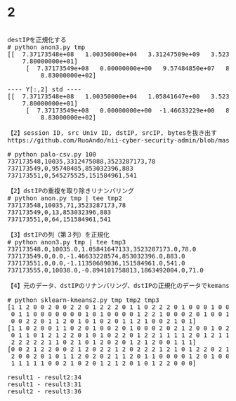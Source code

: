 # 2

<pre>

destIPを正規化する
# python anon3.py tmp
[[  7.37173548e+08   1.00350000e+04   3.31247509e+09   3.52328717e+09
    7.80000000e+01]
     [  7.37173549e+08   0.00000000e+00   9.57484850e+07   8.53032396e+08
         8.83000000e+02]

---- Y[:,2] std ----
[[  7.37173548e+08   1.00350000e+04   1.05841647e+00   3.52328717e+09
    7.80000000e+01]
     [  7.37173549e+08   0.00000000e+00  -1.46633229e+00   8.53032396e+08
         8.83000000e+02]

【2】session ID, src Univ ID, dstIP, srcIP, bytesを抜き出す
https://github.com/RuoAndo/nii-cyber-security-admin/blob/master/detection/kmeans/palo-csv.py

# python palo-csv.py 100
737173548,10035,3312475088,3523287173,78
737173549,0,95748485,853032396,883
737173551,0,545275525,151584961,541

【2】dstIPの重複を取り除きリナンバリング
# python anon.py tmp | tee tmp2
737173548,10035,71,3523287173,78
737173549,0,13,853032396,883
737173551,0,64,151584961,541

【3】dstIPの列（第３列）を正規化
# python anon3.py tmp | tee tmp3
737173548.0,10035.0,1.05841647133,3523287173.0,78.0
737173549.0,0.0,-1.46633228574,853032396.0,883.0
737173551.0,0.0,-1.11350689036,151584961.0,541.0
737173555.0,10038.0,-0.894101758813,1863492004.0,71.0

【4】元のデータ、dstIPのリナンバリング、dstIPの正規化のデータでkemansクラスタリング

# python sklearn-kmeans2.py tmp tmp2 tmp3
[1 1 2 0 0 2 0 0 2 2 0 1 2 2 2 0 1 1 0 2 2 2 0 1 0 0 0 1 0 0 0 1 1 0 0 0 2
 0 1 1 0 0 0 0 0 0 0 1 0 1 0 0 0 0 1 2 2 1 0 0 0 2 0 1 0 0 1 1 0 2 1 0 0 2
 0 0 2 2 0 1 1 2 0 1 0 1 0 2 0 1 1 2 1 0 0 2 1 0 1]
[1 1 0 2 0 0 1 1 0 2 0 1 0 0 2 0 1 0 0 0 2 0 2 1 2 0 0 1 0 2 2 1 1 0 2 2 0
 0 1 1 0 1 2 1 2 2 0 1 0 1 0 2 2 0 1 2 2 1 1 1 1 2 0 1 2 1 1 0 2 2 1 0 1 2
 2 2 2 2 2 1 1 0 2 1 0 1 2 0 2 0 1 2 1 2 0 0 1 1 1]
[0 0 2 1 2 2 0 0 2 1 2 0 2 2 1 2 0 2 2 2 1 2 1 0 1 2 2 0 2 1 1 0 0 2 1 1 2
 2 0 0 2 0 1 0 1 1 2 0 2 0 2 1 1 2 0 1 1 0 0 0 0 1 2 0 1 0 0 2 1 1 0 2 0 1
 1 1 1 1 1 0 0 2 1 0 2 0 1 2 1 2 0 1 0 1 2 2 0 0 0]

result1 - result2:34
result1 - result3:31
result2 - result3:36

</pre>